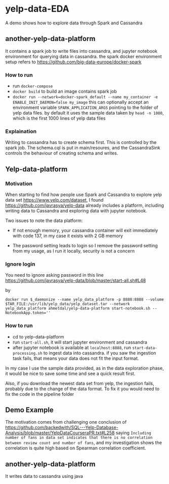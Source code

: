 # yelp-data-EDA
A demo shows how to explore data through Spark and Cassandra

## another-yelp-data-platform
It contains a spark job to write files into cassandra, and jupyter notebook environment for querying data in cassandra. the spark docker environment setup refers to https://github.com/big-data-europe/docker-spark

### How to run
- run `docker-compose`
- `docker build` to build an image contains spark job
- `docker run --network=docker-spark_default --name my_container -e ENABLE_INIT_DAEMON=false my_image` this can optionally accept an environment variable `SPARK_APPLICATION_ARGS` pointing to the folder of yelp data files.
by default it uses the sample data taken by `head -n 1000`, which is the first 1000 lines of yelp data files

### Explaination
Writing to cassandra has to create schema first. This is controlled by the spark job. The schema.cql is put in main/resoures, and the 
CassandraSink controls the behaviour of creating schema and writes.

## Yelp-data-platform
### Motivation
When starting to find how people use Spark and Cassandra to explore yelp data set
https://www.yelp.com/dataset,
I found https://github.com/javrasya/yelp-data already includes a platform, including
writing data to Cassandra and exploring data with jupyter notebook.

Two issues to note the data platform:
- If not enough memory, your cassandra container will exit immediately with code 137,
in my case it exists with 2 GB memory

- The password setting leads to login so I remove the password setting from my usage, as I run it locally, security is not a concern

### Ignore login
You need to ignore asking password in this line
https://github.com/javrasya/yelp-data/blob/master/start-all.sh#L48

by
```    
docker run $_daemonize --name yelp_data_platform -p 8888:8888 --volume $TAR_FILE:/usr/lib/yelp_data/yelp_dataset.tar --network yelp_data_platform ahmetdal/yelp-data-platform start-notebook.sh --NotebookApp.token=''
```


### How to run
- cd to yelp-data-platform
- run `start-all.sh`, it will start jupyter environment and cassandra
- after jupyter notebook is available at `localhost:8888`, run
`start-data-processing.sh` to ingest data into cassandra. if you saw the ingestion task fails, that means your data does not fit the input format.


In my case I use the sample data provided, as in the data exploration phase,
it would be nice to save some time and see a quick result first.


Also, if you download the newest data set from yelp,
the ingestion fails, probably due to the change of the data format.
To fix it you would need to fix the code in the pipeline folder

## Demo Example
The motivation comes from challenging one conclusion of
https://github.com/backedwith/SQL---Yelp-Database-Analysis/blob/master/YelpDataCourseraPR.txt#L258
saying `Including number of fans in data set indicates that there is no correlation between review count and number of fans`, and my investigation shows the correlation is quite high based on Spearman correlation coefficient.

## another-yelp-data-platform
It writes data to cassandra using java
